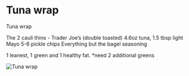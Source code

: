 # Tuna wrap

Tuna wrap

The 2 cauli thins - Trader Joe’s (double toasted)
 4.6oz tuna, 
1.5 tbsp light Mayo 
5-6 pickle chips 
Everything but the bagel seasoning

1 leanest, 1 green and 1 healthy fat. 
*need 2 additional greens

![Tuna wrap](images/Tuna%20wrap.png)

